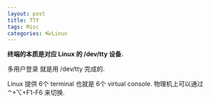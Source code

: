 ```yaml
---
layout: post
title: TTY
tags: Misc
categories: 👓Linux
---
```


**终端的本质是对应 Linux 的 /dev/tty 设备.**

多用户登录 就是用 /dev/tty 完成的.

Linux 提供 6个 terminal
也就是 6个 virtual console.
物理机上可以通过  ⌃+⌥+F1-F6 来切换.
